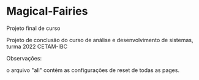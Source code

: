 # Magical-Fairies
Projeto final de curso

Projeto de conclusão do curso de análise e desenvolvimento de sistemas, turma 2022 CETAM-IBC

Observações:

o arquivo "all" contém as configurações de reset de todas as pages.